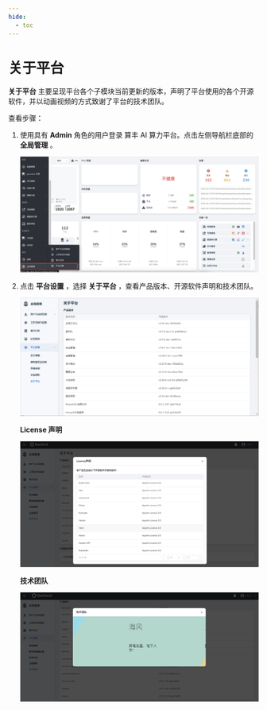 ```yaml
---
hide:
  - toc
---
```


# 关于平台

 __关于平台__ 主要呈现平台各个子模块当前更新的版本，声明了平台使用的各个开源软件，并以动画视频的方式致谢了平台的技术团队。

查看步骤：

1. 使用具有 __Admin__ 角色的用户登录 算丰 AI 算力平台。点击左侧导航栏底部的 __全局管理__ 。

    ![全局管理](../../../images/ws01_3.png)

2. 点击 __平台设置__ ，选择 __关于平台__ ，查看产品版本、开源软件声明和技术团队。

    ![关于平台](../../images/about05.png)

    **License 声明**

    ![license 声明](../../../images/about02.png)

    **技术团队**

    ![技术团队](../../../images/about03.png)
